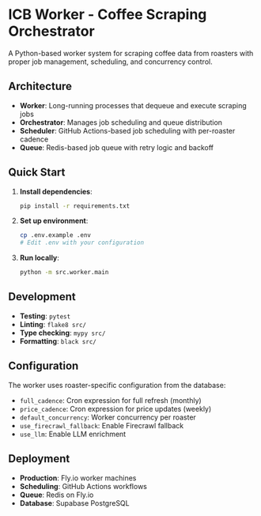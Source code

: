 # ICB Worker - Coffee Scraping Orchestrator

A Python-based worker system for scraping coffee data from roasters with proper job management, scheduling, and concurrency control.

## Architecture

- **Worker**: Long-running processes that dequeue and execute scraping jobs
- **Orchestrator**: Manages job scheduling and queue distribution
- **Scheduler**: GitHub Actions-based job scheduling with per-roaster cadence
- **Queue**: Redis-based job queue with retry logic and backoff

## Quick Start

1. **Install dependencies**:
   ```bash
   pip install -r requirements.txt
   ```

2. **Set up environment**:
   ```bash
   cp .env.example .env
   # Edit .env with your configuration
   ```

3. **Run locally**:
   ```bash
   python -m src.worker.main
   ```

## Development

- **Testing**: `pytest`
- **Linting**: `flake8 src/`
- **Type checking**: `mypy src/`
- **Formatting**: `black src/`

## Configuration

The worker uses roaster-specific configuration from the database:
- `full_cadence`: Cron expression for full refresh (monthly)
- `price_cadence`: Cron expression for price updates (weekly)
- `default_concurrency`: Worker concurrency per roaster
- `use_firecrawl_fallback`: Enable Firecrawl fallback
- `use_llm`: Enable LLM enrichment

## Deployment

- **Production**: Fly.io worker machines
- **Scheduling**: GitHub Actions workflows
- **Queue**: Redis on Fly.io
- **Database**: Supabase PostgreSQL
